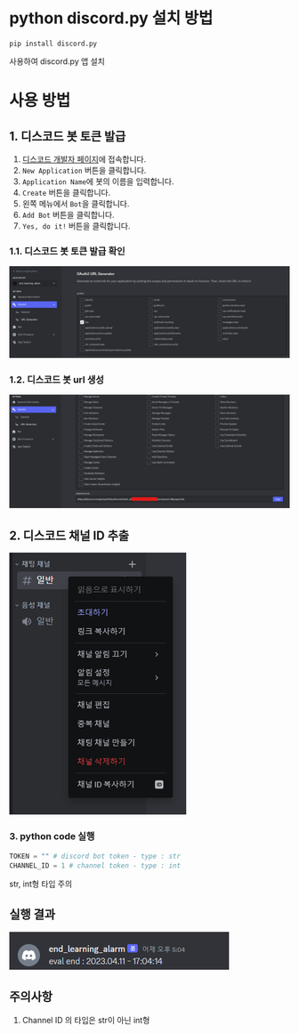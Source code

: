 # python discord.py 설치 방법

```pip
pip install discord.py
```
사용하여 discord.py 앱 설치


# 사용 방법 




## 1. 디스코드 봇 토큰 발급


1. [디스코드 개발자 페이지](https://discord.com/developers/applications)에 접속합니다.
2. `New Application` 버튼을 클릭합니다.
3. `Application Name`에 봇의 이름을 입력합니다.
4. `Create` 버튼을 클릭합니다.
5. 왼쪽 메뉴에서 `Bot`을 클릭합니다.
6. `Add Bot` 버튼을 클릭합니다.
7. `Yes, do it!` 버튼을 클릭합니다.



### 1.1. 디스코드 봇 토큰 발급 확인
<!-- ./img/oauth_bot.png 이미지 출력하는 마크다운 코드 -->
![oauth_bot](./img/oauth_bot.png)

### 1.2. 디스코드 봇 url 생성

<!-- ./img/oauth_url.png -->
![oauth_url](./img/oauth_url.png)





## 2. 디스코드 채널 ID 추출 



<!-- ./img/채널_id.png 출력하는 마크다운 코드 -->  
![채널_id](./img/채널_id.png)


### 3. python code 실행

<!-- 파이썬 색상을 표시하는 마크다운 문법 코드  -->
```python
TOKEN = "" # discord bot token - type : str
CHANNEL_ID = 1 # channel token - type : int
```
str, int형 타입 주의



## 실행 결과 

<!-- ./img/result.png 출력하는 마크다운 코드 -->

![result](./img/result.png)


## 주의사항


1. Channel ID 의 타입은 str이 아닌 int형

